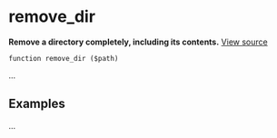 
# remove_dir

**Remove a directory completely, including its contents.** [View source](https://bitbucket.org/Eiskis/baseline-php/src/default/source/files/remove_dir.php?at=default)

	function remove_dir ($path)

...



## Examples

...
